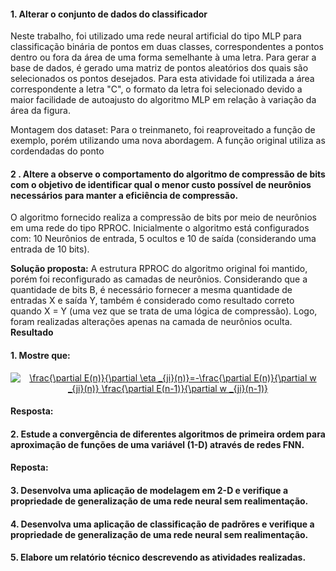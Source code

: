 #### 1. Alterar o conjunto de dados do classificador

Neste trabalho, foi utilizado uma rede neural artificial do tipo MLP para classificação binária de pontos em duas classes, correspondentes a pontos dentro ou fora da área de uma forma semelhante à uma letra. Para gerar a base de dados, é gerado uma matriz de pontos aleatórios dos quais são selecionados os pontos desejados. Para esta atividade foi utilizada a área correspondente a letra "C", o formato da letra foi selecionado devido a maior facilidade de autoajusto do algoritmo MLP em relação à variação da área da figura.

Montagem dos dataset: Para o treinmaneto, foi reaproveitado a função de exemplo, porém utilizando uma nova abordagem. A função original utiliza as cordendadas do ponto 



####  2 . Altere a observe o comportamento do algoritmo de compressão de bits com o objetivo de identificar qual o menor custo possível  de neurônios necessários para manter a eficiência de compressão.
O algoritmo fornecido realiza a compressão de bits por meio de neurônios em uma rede do tipo RPROC. Inicialmente o algoritmo está configurados com: 10 Neurônios de entrada, 5 ocultos e 10 de saída (considerando uma entrada de 10 bits). 

**Solução proposta:** A estrutura RPROC do algoritmo original foi mantido, porém foi reconfigurado as camadas de neurônios. Considerando que a quantidade de bits B, é necessário fornecer a mesma quantidade de entradas X e saída Y, também é considerado como resultado correto quando X = Y (uma vez que se trata de uma lógica de compressão). Logo, foram realizadas alterações apenas na camada de neurônios oculta. 
**Resultado** 

 



#### 1. Mostre que:
<center><a href="https://www.codecogs.com/eqnedit.php?latex=\frac{\partial&space;E(n)}{\partial&space;\eta&space;_{ji}(n)}=-\frac{\partial&space;E(n)}{\partial&space;w&space;_{ji}(n)}&space;\frac{\partial&space;E(n-1)}{\partial&space;w&space;_{ji}(n-1)}" target="_blank"><img src="https://latex.codecogs.com/gif.latex?\frac{\partial&space;E(n)}{\partial&space;\eta&space;_{ji}(n)}=-\frac{\partial&space;E(n)}{\partial&space;w&space;_{ji}(n)}&space;\frac{\partial&space;E(n-1)}{\partial&space;w&space;_{ji}(n-1)}" title="\frac{\partial E(n)}{\partial \eta _{ji}(n)}=-\frac{\partial E(n)}{\partial w _{ji}(n)} \frac{\partial E(n-1)}{\partial w _{ji}(n-1)}" /></a></center>

#### Resposta:

#### 2. Estude a convergência de diferentes algoritmos de primeira ordem para aproximação de funções de uma variável (1-D) através de redes FNN.

#### Reposta:

#### 3. Desenvolva uma aplicação de modelagem em 2-D e verifique a propriedade de generalização de uma rede neural sem realimentação.


#### 4. Desenvolva uma aplicação de classificação de padrõres e verifique a propriedade de generalização de uma rede neural sem realimentação.

#### 5. Elabore um relatório técnico descrevendo as atividades realizadas.




